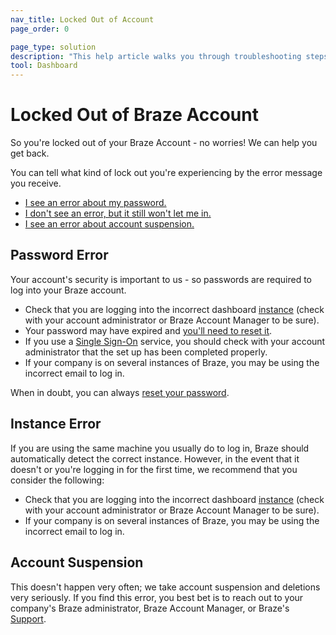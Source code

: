 ```yaml
---
nav_title: Locked Out of Account
page_order: 0

page_type: solution
description: "This help article walks you through troubleshooting steps if you've been locked out of your Braze account."
tool: Dashboard
---
```


# Locked Out of Braze Account	

So you're locked out of your Braze Account - no worries! We can help you get back.	

You can tell what kind of lock out you're experiencing by the error message you receive.	

- [I see an error about my password.](#password-error)	
- [I don't see an error, but it still won't let me in.](#instance-error)	
- [I see an error about account suspension.](#account-suspension)	

## Password Error	
Your account's security is important to us - so passwords are required to log into your Braze account.	

- Check that you are logging into the incorrect dashboard [instance][1] (check with your account administrator or Braze Account Manager to be sure).	
- Your password may have expired and [you'll need to reset it][2].	
- If you use a [Single Sign-On][3] service, you should check with your account administrator that the set up has been completed properly.	
- If your company is on several instances of Braze, you may be using the incorrect email to log in.  	

When in doubt, you can always [reset your password][2].	

## Instance Error	

If you are using the same machine you usually do to log in, Braze should automatically detect the correct instance. However, in the event that it doesn't or you're logging in for the first time, we recommend that you consider the following:	

- Check that you are logging into the incorrect dashboard [instance][1] (check with your account administrator or Braze Account Manager to be sure).	
- If your company is on several instances of Braze, you may be using the incorrect email to log in.	


## Account Suspension	

This doesn't happen very often; we take account suspension and deletions very seriously. If you find this error, you best bet is to reach out to your company's Braze administrator, Braze Account Manager, or Braze's [Support][support].	

[support]: {{site.baseurl}}/support_contact/	
[1]: {{site.baseurl}}/user_guide/administrative/access_braze/braze_instances/#braze-instances	
[2]: {{site.baseurl}}/user_guide/administrative/logging_in_and_security/resetting_your_password/	
[3]: {{site.baseurl}}/user_guide/administrative/logging_in_and_security/single_sign_on/	

